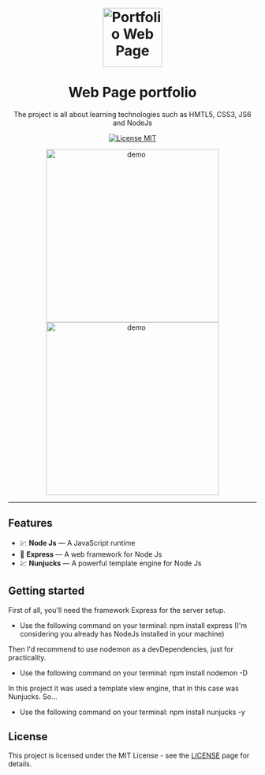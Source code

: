 <h1 align="center">
<br>
  <img src="https://i.imgur.com/MnRi1s6.jpg" alt="Portfolio Web Page" width="120">
<br>
<br>
Web Page portfolio
</h1>

<p align="center">The project is all about learning technologies such as HMTL5, CSS3, JS6 and NodeJs</p>

<p align="center">
  <a href="https://opensource.org/licenses/MIT">
    <img src="https://img.shields.io/badge/License-MIT-blue.svg" alt="License MIT">
  </a>
</p>

[//]: # "Add your gifs/images here:"

<div align="center">
  <img src="https://i.imgur.com/adPoceK.gif" alt="demo" width="auto" height="350">
  <img src="https://i.imgur.com/5PsSezm.gif" alt="demo" height="350">
</div>

<hr />

## Features

[//]: # "Add the features of your project here:"

-   💹 **Node Js** — A JavaScript runtime
-   🔵 **Express** — A web framework for Node Js
-   💹 **Nunjucks** — A powerful template engine for Node Js

## Getting started

First of all, you'll need the framework Express for the server setup.

-   Use the following command on your terminal: npm install express (I'm considering you already has NodeJs installed in your machine)

Then I'd recommend to use nodemon as a devDependencies, just for practicality.

-   Use the following command on your terminal: npm install nodemon -D

In this project it was used a template view engine, that in this case was Nunjucks.
So...

-   Use the following command on your terminal: npm install nunjucks -y

## License

This project is licensed under the MIT License - see the [LICENSE](https://opensource.org/licenses/MIT) page for details.
